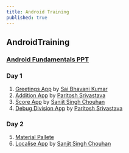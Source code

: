 ```yaml
---
title: Android Training
published: true
---
```


## AndroidTraining


### [Android Fundamentals PPT](https://github.com/HITAM-EPICS/hitam-epics.github.io/blob/master/Android.pdf)

### Day 1
1. [Greetings App](/Greetings-App) by [Sai Bhavani Kumar](https://github.com/sai-bhavani)
2. [Addition App](https://github.com/HITAM-EPICS/AdditionApplication) by [Paritosh Srivastava](https://github.com/paritosh9199)
3. [Score App](https://github.com/HITAM-EPICS/ScoreApplication) by [Sanjit Singh Chouhan](https://github.com/sanjitschouhan)
4. [Debug Division App](https://github.com/HITAM-EPICS/Division-App) by [Paritosh Srivastava](https://github.com/paritosh9199)

### Day 2
5. [Material Pallete](https://www.materialpalette.com/)
6. [Localise App](/Localise) by [Sanjit Singh Chouhan](https://github.com/sanjitschouhan)
